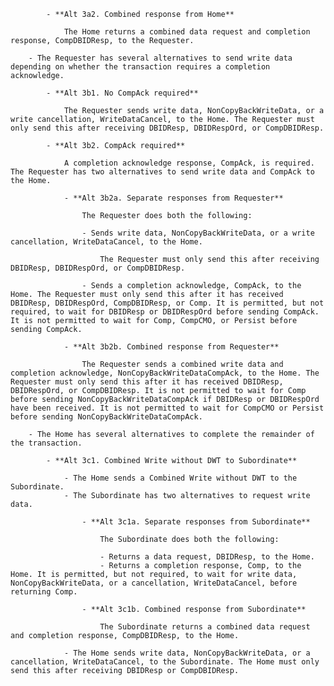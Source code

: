             - **Alt 3a2. Combined response from Home**

                The Home returns a combined data request and completion response, CompDBIDResp, to the Requester.

        - The Requester has several alternatives to send write data depending on whether the transaction requires a completion acknowledge.

            - **Alt 3b1. No CompAck required**

                The Requester sends write data, NonCopyBackWriteData, or a write cancellation, WriteDataCancel, to the Home. The Requester must only send this after receiving DBIDResp, DBIDRespOrd, or CompDBIDResp.

            - **Alt 3b2. CompAck required**

                A completion acknowledge response, CompAck, is required. The Requester has two alternatives to send write data and CompAck to the Home.

                - **Alt 3b2a. Separate responses from Requester**

                    The Requester does both the following:

                    - Sends write data, NonCopyBackWriteData, or a write cancellation, WriteDataCancel, to the Home.

                        The Requester must only send this after receiving DBIDResp, DBIDRespOrd, or CompDBIDResp.

                    - Sends a completion acknowledge, CompAck, to the Home. The Requester must only send this after it has received DBIDResp, DBIDRespOrd, CompDBIDResp, or Comp. It is permitted, but not required, to wait for DBIDResp or DBIDRespOrd before sending CompAck. It is not permitted to wait for Comp, CompCMO, or Persist before sending CompAck.

                - **Alt 3b2b. Combined response from Requester**

                    The Requester sends a combined write data and completion acknowledge, NonCopyBackWriteDataCompAck, to the Home. The Requester must only send this after it has received DBIDResp, DBIDRespOrd, or CompDBIDResp. It is not permitted to wait for Comp before sending NonCopyBackWriteDataCompAck if DBIDResp or DBIDRespOrd have been received. It is not permitted to wait for CompCMO or Persist before sending NonCopyBackWriteDataCompAck.

        - The Home has several alternatives to complete the remainder of the transaction.

            - **Alt 3c1. Combined Write without DWT to Subordinate**

                - The Home sends a Combined Write without DWT to the Subordinate.
                - The Subordinate has two alternatives to request write data.

                    - **Alt 3c1a. Separate responses from Subordinate**

                        The Subordinate does both the following:

                        - Returns a data request, DBIDResp, to the Home.
                        - Returns a completion response, Comp, to the Home. It is permitted, but not required, to wait for write data, NonCopyBackWriteData, or a cancellation, WriteDataCancel, before returning Comp.

                    - **Alt 3c1b. Combined response from Subordinate**

                        The Subordinate returns a combined data request and completion response, CompDBIDResp, to the Home.

                - The Home sends write data, NonCopyBackWriteData, or a cancellation, WriteDataCancel, to the Subordinate. The Home must only send this after receiving DBIDResp or CompDBIDResp.